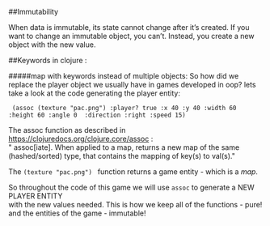 ##Immutability 

When data is immutable, its state cannot change after it’s created.
 If you want to change an immutable object, you can’t. Instead, you create a new object with the new value.
 


##Keywords in clojure : 

  #####map with keywords instead of multiple objects:
  So how did we replace the player object we usually have in games developed in oop? 
  lets take a look at the code generating the player entity: 
  ```
   (assoc (texture "pac.png") :player? true :x 40 :y 40 :width 60  :height 60 :angle 0  :direction :right :speed 15) 
  ```
  
  The assoc function as described in https://clojuredocs.org/clojure.core/assoc :                              
" assoc[iate]. When applied to a map, returns a new map of the
  same (hashed/sorted) type, that contains the mapping of key(s) to
  val(s)."
  
  The ```(texture "pac.png") ``` function returns a game entity - which is a *map*.
  
  So throughout the code of this game we will use ```assoc``` to generate a NEW PLAYER ENTITY  
  with the new values needed. 
  This is how we keep all of the functions - pure! and the entities of the game - immutable! 
   
   

    
 